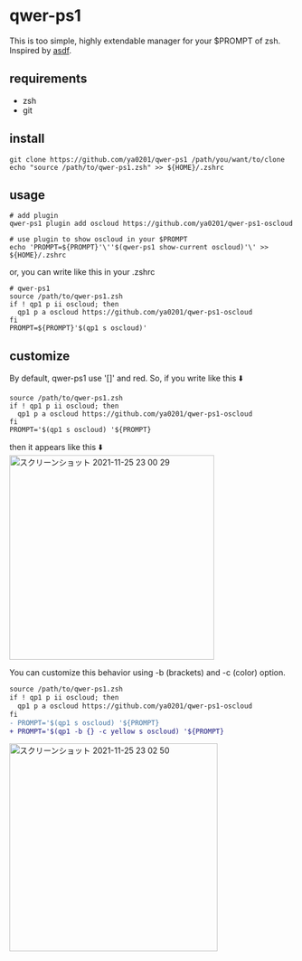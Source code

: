 # qwer-ps1
This is too simple, highly extendable manager for your $PROMPT of zsh. Inspired by [asdf](https://github.com/asdf-vm/asdf).

## requirements
- zsh
- git

## install
```shell
git clone https://github.com/ya0201/qwer-ps1 /path/you/want/to/clone
echo "source /path/to/qwer-ps1.zsh" >> ${HOME}/.zshrc
```

## usage
```shell
# add plugin
qwer-ps1 plugin add oscloud https://github.com/ya0201/qwer-ps1-oscloud

# use plugin to show oscloud in your $PROMPT
echo 'PROMPT=${PROMPT}'\''$(qwer-ps1 show-current oscloud)'\' >> ${HOME}/.zshrc
```

or, you can write like this in your .zshrc
```shell
# qwer-ps1
source /path/to/qwer-ps1.zsh
if ! qp1 p ii oscloud; then
  qp1 p a oscloud https://github.com/ya0201/qwer-ps1-oscloud
fi
PROMPT=${PROMPT}'$(qp1 s oscloud)'
```

## customize
By default, qwer-ps1 use '[]' and red. So, if you write like this :arrow_down:
```shell
source /path/to/qwer-ps1.zsh
if ! qp1 p ii oscloud; then
  qp1 p a oscloud https://github.com/ya0201/qwer-ps1-oscloud
fi
PROMPT='$(qp1 s oscloud) '${PROMPT}
```
then it appears like this :arrow_down:  
<img width="362" alt="スクリーンショット 2021-11-25 23 00 29" src="https://user-images.githubusercontent.com/23146443/143455675-6767ad51-c26f-4f04-a568-eadb63a76b77.png">

  
  
You can customize this behavior using -b (brackets) and -c (color) option.
```diff
source /path/to/qwer-ps1.zsh
if ! qp1 p ii oscloud; then
  qp1 p a oscloud https://github.com/ya0201/qwer-ps1-oscloud
fi
- PROMPT='$(qp1 s oscloud) '${PROMPT}
+ PROMPT='$(qp1 -b {} -c yellow s oscloud) '${PROMPT}
```
<img width="368" alt="スクリーンショット 2021-11-25 23 02 50" src="https://user-images.githubusercontent.com/23146443/143455711-61c73273-01c7-47a2-9bf5-d6517f2d54d9.png">
